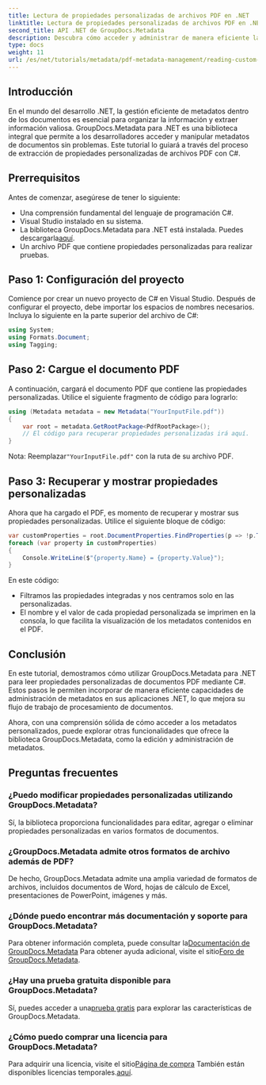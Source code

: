 ```yaml
---
title: Lectura de propiedades personalizadas de archivos PDF en .NET
linktitle: Lectura de propiedades personalizadas de archivos PDF en .NET
second_title: API .NET de GroupDocs.Metadata
description: Descubra cómo acceder y administrar de manera eficiente las propiedades personalizadas de los documentos PDF mediante GroupDocs.Metadata para .NET. Este completo tutorial ofrece una guía paso a paso.
type: docs
weight: 11
url: /es/net/tutorials/metadata/pdf-metadata-management/reading-custom-properties-from-pdf/
---
```

## Introducción

En el mundo del desarrollo .NET, la gestión eficiente de metadatos dentro de los documentos es esencial para organizar la información y extraer información valiosa. GroupDocs.Metadata para .NET es una biblioteca integral que permite a los desarrolladores acceder y manipular metadatos de documentos sin problemas. Este tutorial lo guiará a través del proceso de extracción de propiedades personalizadas de archivos PDF con C#. 

## Prerrequisitos

Antes de comenzar, asegúrese de tener lo siguiente:

- Una comprensión fundamental del lenguaje de programación C#.
- Visual Studio instalado en su sistema.
-  La biblioteca GroupDocs.Metadata para .NET está instalada. Puedes descargarla[aquí](https://releases.groupdocs.com/metadata/net/).
- Un archivo PDF que contiene propiedades personalizadas para realizar pruebas.

## Paso 1: Configuración del proyecto

Comience por crear un nuevo proyecto de C# en Visual Studio. Después de configurar el proyecto, debe importar los espacios de nombres necesarios. Incluya lo siguiente en la parte superior del archivo de C#:

```csharp
using System;
using Formats.Document;
using Tagging;
```

## Paso 2: Cargue el documento PDF

A continuación, cargará el documento PDF que contiene las propiedades personalizadas. Utilice el siguiente fragmento de código para lograrlo:

```csharp
using (Metadata metadata = new Metadata("YourInputFile.pdf"))
{
    var root = metadata.GetRootPackage<PdfRootPackage>();
    // El código para recuperar propiedades personalizadas irá aquí.
}
```

 Nota: Reemplazar`"YourInputFile.pdf"` con la ruta de su archivo PDF.

## Paso 3: Recuperar y mostrar propiedades personalizadas

Ahora que ha cargado el PDF, es momento de recuperar y mostrar sus propiedades personalizadas. Utilice el siguiente bloque de código:

```csharp
var customProperties = root.DocumentProperties.FindProperties(p => !p.Tags.Contains(Tags.Document.BuiltIn));
foreach (var property in customProperties)
{
    Console.WriteLine($"{property.Name} = {property.Value}");
}
```

En este código:
- Filtramos las propiedades integradas y nos centramos solo en las personalizadas.
- El nombre y el valor de cada propiedad personalizada se imprimen en la consola, lo que facilita la visualización de los metadatos contenidos en el PDF.

## Conclusión

En este tutorial, demostramos cómo utilizar GroupDocs.Metadata para .NET para leer propiedades personalizadas de documentos PDF mediante C#. Estos pasos le permiten incorporar de manera eficiente capacidades de administración de metadatos en sus aplicaciones .NET, lo que mejora su flujo de trabajo de procesamiento de documentos. 

Ahora, con una comprensión sólida de cómo acceder a los metadatos personalizados, puede explorar otras funcionalidades que ofrece la biblioteca GroupDocs.Metadata, como la edición y administración de metadatos.

## Preguntas frecuentes

### ¿Puedo modificar propiedades personalizadas utilizando GroupDocs.Metadata?
Sí, la biblioteca proporciona funcionalidades para editar, agregar o eliminar propiedades personalizadas en varios formatos de documentos.

### ¿GroupDocs.Metadata admite otros formatos de archivo además de PDF?
De hecho, GroupDocs.Metadata admite una amplia variedad de formatos de archivos, incluidos documentos de Word, hojas de cálculo de Excel, presentaciones de PowerPoint, imágenes y más.

### ¿Dónde puedo encontrar más documentación y soporte para GroupDocs.Metadata?
 Para obtener información completa, puede consultar la[Documentación de GroupDocs.Metadata](https://reference.groupdocs.com/metadata/net/) Para obtener ayuda adicional, visite el sitio[Foro de GroupDocs.Metadata](https://forum.groupdocs.com/c/metadata/14).

### ¿Hay una prueba gratuita disponible para GroupDocs.Metadata?
 Sí, puedes acceder a una[prueba gratis](https://releases.groupdocs.com/) para explorar las características de GroupDocs.Metadata.

### ¿Cómo puedo comprar una licencia para GroupDocs.Metadata?
 Para adquirir una licencia, visite el sitio[Página de compra](https://purchase.groupdocs.com/buy) También están disponibles licencias temporales.[aquí](https://purchase.groupdocs.com/temporary-license/).